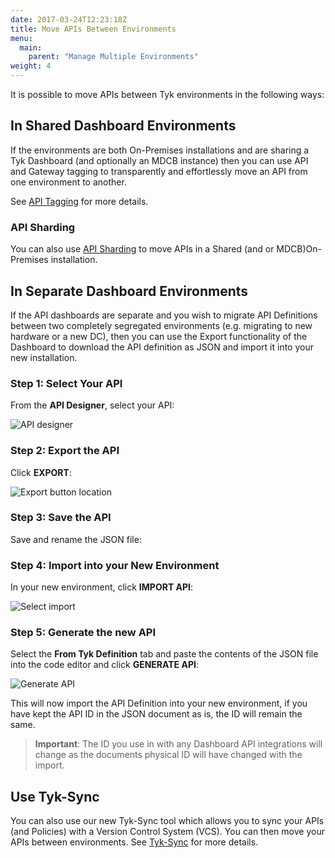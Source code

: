 ```yaml
---
date: 2017-03-24T12:23:18Z
title: Move APIs Between Environments
menu:
  main:
    parent: "Manage Multiple Environments"
weight: 4 
---
```


It is possible to move APIs between Tyk environments in the following ways:

## In Shared Dashboard Environments

If the environments are both On-Premises installations and are sharing a Tyk Dashboard (and optionally an MDCB instance) then you can use API and Gateway tagging to transparently and effortlessly move an API from one environment to another.

See [API Tagging](/docs/advanced-configuration/manage-multiple-environments/with-tyk-on-premises/#a-name-api-tagging-a-api-tagging-with-on-premises) for more details.

### API Sharding

You can also use [API Sharding](/docs/advanced-configuration/manage-multiple-environments/#api-sharding) to move APIs in a Shared (and or MDCB)On-Premises installation.

## In Separate Dashboard Environments

If the API dashboards are separate and you wish to migrate API Definitions between two completely segregated environments (e.g. migrating to new hardware or a new DC), then you can use the Export functionality of the Dashboard to download the API definition as JSON and import it into your new installation.

### Step 1: Select Your API

From the **API Designer**, select your API:

![API designer](/docs/img/2.10/apis_list.png)

### Step 2: Export the API

Click **EXPORT**:

![Export button location](/docs/img/2.10/export_api_button.png)

### Step 3: Save the API

Save and rename the JSON file:

### Step 4: Import into your New Environment

In your new environment, click **IMPORT API**:

![Select import](/docs/img/2.10/import_api_button.png)

### Step 5: Generate the new API

Select the **From Tyk Definition** tab and paste the contents of the JSON file into the code editor and click **GENERATE API**:

![Generate API](/docs/img/2.10/import_tyk_definition.png)

This will now import the API Definition into your new environment, if you have kept the API ID in the JSON document as is, the ID will remain the same.

> **Important**: The ID you use in with any Dashboard API integrations will change as the documents physical ID will have changed with the import.

## Use Tyk-Sync

You can also use our new Tyk-Sync tool which allows you to sync your APIs (and Policies) with a Version Control System (VCS). You can then move your APIs between environments. See [Tyk-Sync](/docs/advanced-configuration/manage-multiple-environments/tyk-sync/) for more details.